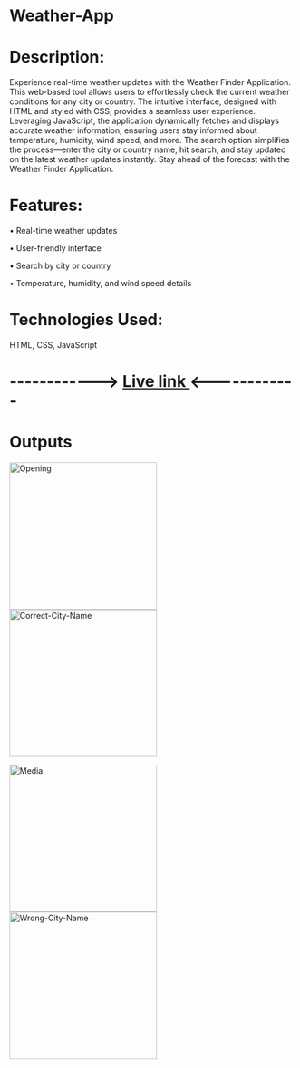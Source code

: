# Weather-App

<h1>Description:</h1>

Experience real-time weather updates with the Weather Finder Application. This web-based tool allows users to effortlessly check the current weather conditions for any city or country. The intuitive interface, designed with HTML and styled with CSS, provides a seamless user experience. Leveraging JavaScript, the application dynamically fetches and displays accurate weather information, ensuring users stay informed about temperature, humidity, wind speed, and more. The search option simplifies the process—enter the city or country name, hit search, and stay updated on the latest weather updates instantly. Stay ahead of the forecast with the Weather Finder Application.

<h1>Features:</h1>

• Real-time weather updates

• User-friendly interface

• Search by city or country

• Temperature, humidity, and wind speed details

<h1>Technologies Used:</h1>

HTML, CSS, JavaScript


# ------------> [ Live link ](https://saiamareswar.github.io/Weather-App/) <------------


<h1>Outputs</h1>


<img src="https://i.postimg.cc/2SsMgyG6/1st.png" width=260 alt="Opening" title="Opening"> <img src="https://i.postimg.cc/FzHB0LrP/2nd.png" width=260 alt="Correct-City-Name" title="Correct-City-Name">

<img src="https://i.postimg.cc/nzZ5cW6f/3rd.png" width=260 alt="Media" title="Media"> <img src="https://i.postimg.cc/FK08vvCx/4th.png" width=260 alt="Wrong-City-Name" title="Wrong-City-Name">



